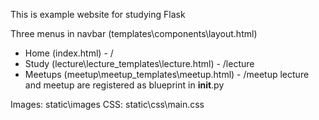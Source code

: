 This is example website for studying Flask

Three menus in navbar (templates\components\layout.html)
- Home (index.html) - /
- Study (lecture\lecture_templates\lecture.html) - /lecture
- Meetups (meetup\meetup_templates\meetup.html) - /meetup
lecture and meetup are registered as blueprint in __init__.py

Images: static\images
CSS: static\css\main.css


